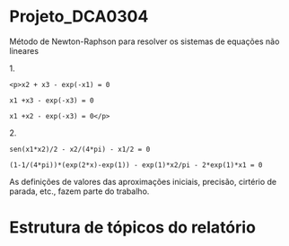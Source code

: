 # Projeto_DCA0304

Método de Newton-Raphson para resolver os sistemas de equações não lineares

<p>1.</p>

    <p>x2 + x3 - exp(-x1) = 0
    
    x1 +x3 - exp(-x3) = 0
    
    x1 +x2 - exp(-x3) = 0</p>
    

<p>2.</p>

    sen(x1*x2)/2 - x2/(4*pi) - x1/2 = 0
    
    (1-1/(4*pi))*(exp(2*x)-exp(1)) - exp(1)*x2/pi - 2*exp(1)*x1 = 0
    
As definições de valores das aproximações iniciais, precisão, cirtério de parada, etc., fazem parte do trabalho.

# Estrutura de tópicos do relatório


